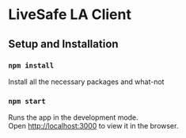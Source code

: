 # LiveSafe LA Client

## Setup and Installation

### `npm install`

Install all the necessary packages and what-not

### `npm start`

Runs the app in the development mode.<br>
Open [http://localhost:3000](http://localhost:3000) to view it in the browser.
